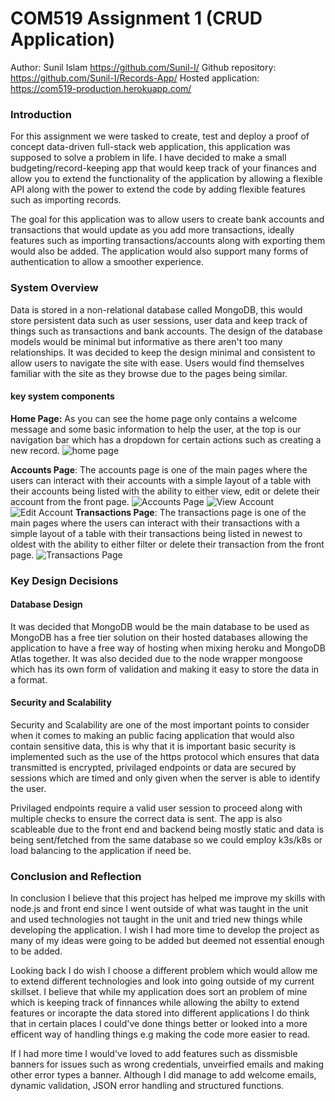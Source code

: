 # COM519 Assignment 1 (CRUD Application)

Author: Sunil Islam https://github.com/Sunil-I/
Github repository: https://github.com/Sunil-I/Records-App/
Hosted application: https://com519-production.herokuapp.com/

### Introduction

For this assignment we were tasked to create, test and deploy a proof of concept data-driven full-stack web application, this application was supposed to solve a problem in life. I have decided to make a small budgeting/record-keeping app that would keep track of your finances and allow you to extend the functionality of the application by allowing a flexible API along with the power to extend the code by adding flexible features such as importing records.

The goal for this application was to allow users to create bank accounts and transactions that would update as you add more transactions, ideally features such as importing transactions/accounts along with exporting them would also be added. The application would also support many forms of authentication to allow a smoother experience.

### System Overview

Data is stored in a non-relational database called MongoDB, this would store persistent data such as user sessions, user data and keep track of things such as transactions and bank accounts. The design of the database models would be minimal but informative as there aren't too many relationships. It was decided to keep the design minimal and consistent to allow users to navigate the site with ease. Users would find themselves familiar with the site as they browse due to the pages being similar.

#### key system components

**Home Page:**
As you can see the home page only contains a welcome message and some basic information to help the user, at the top is our navigation bar which has a dropdown for certain actions such as creating a new record.
![home page](https://i.imgur.com/w5vuitM.png)

**Accounts Page**:
The accounts page is one of the main pages where the users can interact with their accounts with a simple layout of a table with their accounts being listed with the ability to either view, edit or delete their account from the front page.
![Accounts Page](https://i.imgur.com/fFjmCAQ.png)
![View Account](https://i.imgur.com/6T2HaT9.png)
![Edit Account](https://i.imgur.com/7ciS3SF.png)
**Transactions Page**:
The transactions page is one of the main pages where the users can interact with their transactions with a simple layout of a table with their transactions being listed in newest to oldest with the ability to either filter or delete their transaction from the front page.
![Transactions Page](https://i.imgur.com/jwfMGyv.png)

### Key Design Decisions

#### Database Design

It was decided that MongoDB would be the main database to be used as MongoDB has a free tier solution on their hosted databases allowing the application to have a free way of hosting when mixing heroku and MongoDB Atlas together. It was also decided due to the node wrapper mongoose which has its own form of validation and making it easy to store the data in a format.

#### Security and Scalability

Security and Scalability are one of the most important points to consider when it comes to making an public facing application that would also contain sensitive data, this is why that it is important basic security is implemented such as the use of the https protocol which ensures that data transmitted is encrypted, privilaged endpoints or data are secured by sessions which are timed and only given when the server is able to identify the user.

Privilaged endpoints require a valid user session to proceed along with multiple checks to ensure the correct data is sent. The app is also scableable due to the front end and backend being mostly static and data is being sent/fetched from the same database so we could employ k3s/k8s or load balancing to the application if need be.

### Conclusion and Reflection

In conclusion I believe that this project has helped me improve my skills with node.js and front end since I went outside of what was taught in the unit and used technologies not taught in the unit and tried new things while developing the application. I wish I had more time to develop the project as many of my ideas were going to be added but deemed not essential enough to be added.

Looking back I do wish I choose a different problem which would allow me to extend different technologies and look into going outside of my current skillset. I believe that while my application does sort an problem of mine which is keeping track of finnances while allowing the abilty to extend features or incorapte the data stored into different applications I do think that in certain places I could've done things better or looked into a more efficent way of handling things e.g making the code more easier to read.

If I had more time I would've loved to add features such as dissmisble banners for issues such as wrong credentials, unveirfied emails and making other error types a banner. Although I did manage to add welcome emails, dynamic validation, JSON error handling and structured functions.
